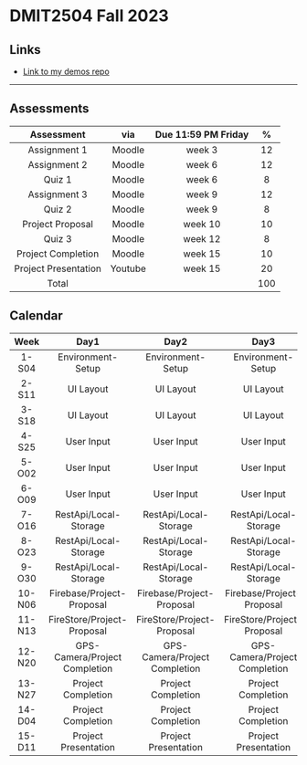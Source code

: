 # DMIT2504 Fall 2023

## Links

- [Link to my demos repo](https://github.com/RobbinLawFlutter)

---

## Assessments

|Assessment|via|Due 11:59 PM Friday|%|
|:-:|:-:|:-:|:-:|
| Assignment 1 | Moodle | week 3  | 12 |
| Assignment 2 | Moodle | week 6 | 12 |
| Quiz 1 | Moodle | week 6  | 8 |
| Assignment 3 | Moodle | week 9  | 12 |
| Quiz 2 | Moodle | week 9 | 8 |
| Project Proposal| Moodle | week 10 | 10|
| Quiz 3 | Moodle | week 12  | 8 |
| Project Completion| Moodle | week 15 | 10|
| Project Presentation| Youtube | week 15 | 20|
|Total|||100|

## Calendar

|Week|Day1|Day2|Day3|Due|
|:-:|:-:|:-:|:-:|:-:|
|1-S04|Environment-Setup|Environment-Setup|Environment-Setup||
|2-S11|UI Layout|UI Layout|UI Layout||
|3-S18|UI Layout|UI Layout|UI Layout|A1|
|4-S25|User Input|User Input|User Input||
|5-O02|User Input|User Input|User Input||
|6-O09|User Input|User Input|User Input|A2 Q1|
|7-O16|RestApi/Local-Storage|RestApi/Local-Storage|RestApi/Local-Storage||
|8-O23|RestApi/Local-Storage|RestApi/Local-Storage|RestApi/Local-Storage||
|9-O30|RestApi/Local-Storage|RestApi/Local-Storage|RestApi/Local-Storage||
|10-N06|Firebase/Project-Proposal|Firebase/Project-Proposal|Firebase/Project-Proposal|A3 Q2|
|11-N13|FireStore/Project-Proposal|FireStore/Project-Proposal|FireStore/Project-Proposal|Project-Proposal|
|12-N20|GPS-Camera/Project Completion|GPS-Camera/Project Completion|GPS-Camera/Project Completion|Q3|
|13-N27|Project Completion|Project Completion|Project Completion||
|14-D04|Project Completion|Project Completion|Project Completion|Completion|
|15-D11|Project Presentation|Project Presentation|Project Presentation|Presentation|
